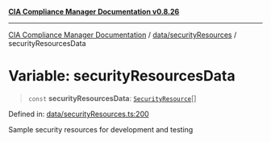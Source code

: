 [**CIA Compliance Manager Documentation v0.8.26**](../../../README.md)

***

[CIA Compliance Manager Documentation](../../../modules.md) / [data/securityResources](../README.md) / securityResourcesData

# Variable: securityResourcesData

> `const` **securityResourcesData**: [`SecurityResource`](../../../services/interfaces/SecurityResource.md)[]

Defined in: [data/securityResources.ts:200](https://github.com/Hack23/cia-compliance-manager/blob/168f1311621722afef33b264085d8ac99d4a3213/src/data/securityResources.ts#L200)

Sample security resources for development and testing
